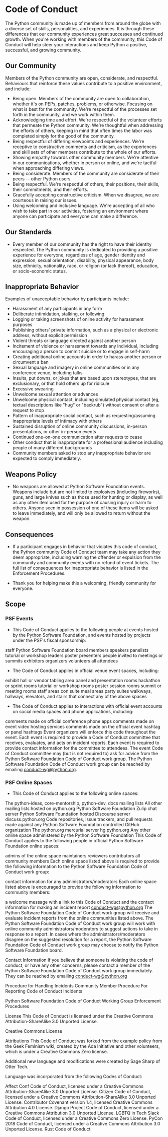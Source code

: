 # Code of Conduct
The Python community is made up of members from around the globe with a diverse set of skills, personalities, and experiences. It is through these differences that our community experiences great successes and continued growth. When you're working with members of the community, this Code of Conduct will help steer your interactions and keep Python a positive, successful, and growing community.

## Our Community
Members of the Python community are open, considerate, and respectful. Behaviours that reinforce these values contribute to a positive environment, and include:
- Being open. Members of the community are open to collaboration, whether it's on PEPs, patches, problems, or otherwise.
    Focusing on what is best for the community. We're respectful of the processes set forth in the community, and we work within them.
- Acknowledging time and effort. We're respectful of the volunteer efforts that permeate the Python community. We're thoughtful when addressing the efforts of others, keeping in mind that often times the labor was completed simply for the good of the community.
- Being respectful of differing viewpoints and experiences. We're receptive to constructive comments and criticism, as the experiences and skill sets of other members contribute to the whole of our efforts.
- Showing empathy towards other community members. We're attentive in our communications, whether in person or online, and we're tactful when approaching differing views.
- Being considerate. Members of the community are considerate of their peers -- other Python users.
- Being respectful. We're respectful of others, their positions, their skills, their commitments, and their efforts.
- Gracefully accepting constructive criticism. When we disagree, we are courteous in raising our issues.
- Using welcoming and inclusive language. We're accepting of all who wish to take part in our activities, fostering an environment where anyone can participate and everyone can make a difference.
## Our Standards
- Every member of our community has the right to have their identity respected. The Python community is dedicated to providing a positive experience for everyone, regardless of age, gender identity and expression, sexual orientation, disability, physical appearance, body size, ethnicity, nationality, race, or religion (or lack thereof), education, or socio-economic status.

## Inappropriate Behavior
Examples of unacceptable behavior by participants include:

- Harassment of any participants in any form
- Deliberate intimidation, stalking, or following
- Logging or taking screenshots of online activity for harassment purposes
- Publishing others' private information, such as a physical or electronic address, without explicit permission
- Violent threats or language directed against another person
- Incitement of violence or harassment towards any individual, including encouraging a person to commit suicide or to engage in self-harm
- Creating additional online accounts in order to harass another person or circumvent a ban
- Sexual language and imagery in online communities or in any conference venue, including talks
- Insults, put downs, or jokes that are based upon stereotypes, that are exclusionary, or that hold others up for ridicule
- Excessive swearing
- Unwelcome sexual attention or advances
- Unwelcome physical contact, including simulated physical contact (eg, textual descriptions like "hug" or "backrub") without consent or after a request to stop
- Pattern of inappropriate social contact, such as requesting/assuming inappropriate levels of intimacy with others
- Sustained disruption of online community discussions, in-person presentations, or other in-person events
- Continued one-on-one communication after requests to cease
- Other conduct that is inappropriate for a professional audience including people of many different backgrounds
- Community members asked to stop any inappropriate behavior are expected to comply immediately.

## Weapons Policy
- No weapons are allowed at Python Software Foundation events. Weapons include but are not limited to explosives (including fireworks), guns, and large knives such as those used for hunting or display, as well as any other item used for the purpose of causing injury or harm to others. Anyone seen in possession of one of these items will be asked to leave immediately, and will only be allowed to return without the weapon.

## Consequences
- If a participant engages in behavior that violates this code of conduct, the Python community Code of Conduct team may take any action they deem appropriate, including warning the offender or expulsion from the community and community events with no refund of event tickets. The full list of consequences for inappropriate behavior is listed in the Enforcement Procedures.

- Thank you for helping make this a welcoming, friendly community for everyone.

## Scope
### PSF Events
- This Code of Conduct applies to the following people at events hosted by the Python Software Foundation, and events hosted by projects under the PSF's fiscal sponsorship:

staff
Python Software Foundation board members
speakers
panelists
tutorial or workshop leaders
poster presenters
people invited to meetings or summits
exhibitors
organizers
volunteers
all attendees
- The Code of Conduct applies in official venue event spaces, including:

exhibit hall or vendor tabling area
panel and presentation rooms
hackathon or sprint rooms
tutorial or workshop rooms
poster session rooms
summit or meeting rooms
staff areas
con suite
meal areas
party suites
walkways, hallways, elevators, and stairs that connect any of the above spaces
- The Code of Conduct applies to interactions with official event accounts on social media spaces and phone applications, including:

comments made on official conference phone apps
comments made on event video hosting services
comments made on the official event hashtag or panel hashtags
Event organizers will enforce this code throughout the event. Each event is required to provide a Code of Conduct committee that receives, evaluates, and acts on incident reports. Each event is required to provide contact information for the committee to attendees. The event Code of Conduct committee may (but is not required to) ask for advice from the Python Software Foundation Code of Conduct work group. The Python Software Foundation Code of Conduct work group can be reached by emailing conduct-wg@python.org.

### PSF Online Spaces
- This Code of Conduct applies to the following online spaces:

The python-ideas, core-mentorship, python-dev, docs mailing lists
All other mailing lists hosted on python.org
Python Software Foundation Zulip chat server
Python Software Foundation hosted Discourse server discuss.python.org
Code repositories, issue trackers, and pull requests made against any Python Software Foundation controlled GitHub organization
The python.org mercurial server hg.python.org
Any other online space administered by the Python Software Foundation
This Code of Conduct applies to the following people in official Python Software Foundation online spaces:

admins of the online space
maintainers
reviewers
contributors
all community members
Each online space listed above is required to provide the following information to the Python Software Foundation Code of Conduct work group:

contact information for any administrators/moderators
Each online space listed above is encouraged to provide the following information to community members:

a welcome message with a link to this Code of Conduct and the contact information for making an incident report conduct-wg@python.org
The Python Software Foundation Code of Conduct work group will receive and evaluate incident reports from the online communities listed above. The Python Software Foundation Code of Conduct work group will work with online community administrators/moderators to suggest actions to take in response to a report. In cases where the administrators/moderators disagree on the suggested resolution for a report, the Python Software Foundation Code of Conduct work group may choose to notify the Python Software Foundation board.

Contact Information
If you believe that someone is violating the code of conduct, or have any other concerns, please contact a member of the Python Software Foundation Code of Conduct work group immediately. They can be reached by emailing conduct-wg@python.org

Procedure for Handling Incidents
Community Member Procedure For Reporting Code of Conduct Incidents

Python Software Foundation Code of Conduct Working Group Enforcement Procedures

License
This Code of Conduct is licensed under the Creative Commons Attribution-ShareAlike 3.0 Unported License.

Creative Commons License

Attributions
This Code of Conduct was forked from the example policy from the Geek Feminism wiki, created by the Ada Initiative and other volunteers, which is under a Creative Commons Zero license.

Additional new language and modifications were created by Sage Sharp of Otter Tech.

Language was incorporated from the following Codes of Conduct:

Affect Conf Code of Conduct, licensed under a Creative Commons Attribution-ShareAlike 3.0 Unported License.
Citizen Code of Conduct, licensed under a Creative Commons Attribution-ShareAlike 3.0 Unported License.
Contributor Covenant version 1.4, licensed Creative Commons Attribution 4.0 License.
Django Project Code of Conduct, licensed under a Creative Commons Attribution 3.0 Unported License.
LGBTQ in Tech Slack Code of Conduct, licensed under a Creative Commons Zero License.
PyCon 2018 Code of Conduct, licensed under a Creative Commons Attribution 3.0 Unported License.
Rust Code of Conduct
